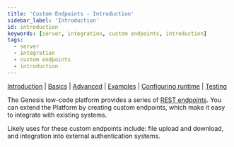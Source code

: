 ```yaml
---
title: 'Custom Endpoints - Introduction'
sidebar_label: 'Introduction'
id: introduction
keywords: [server, integration, custom endpoints, introduction]
tags:
  - server
  - integration
  - custom endpoints
  - introduction
---
```


[Introduction](/server/integration/custom-endpoints/introduction/) | [Basics](/server/integration/custom-endpoints/basics/) |  [Advanced](/server/integration/custom-endpoints/advanced/) | [Examples](/server/integration/custom-endpoints/examples/) | [Configuring runtime](/server/integration/custom-endpoints/configuring-runtime/) | [Testing](/server/integration/custom-endpoints/testing/)

The Genesis low-code platform provides a series of [REST endpoints](/server/integration/rest-endpoints/introduction/).
You can extend the Platform by creating custom endpoints, which make it easy to integrate with existing systems.

Likely uses for these custom endpoints include: file upload and download, and integration into external authentication systems.
